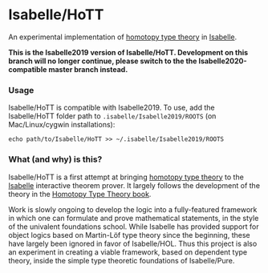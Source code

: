 # Isabelle/HoTT

An experimental implementation of [homotopy type theory](https://en.wikipedia.org/wiki/Homotopy_type_theory) in [Isabelle](https://isabelle.in.tum.de/).

**This is the Isabelle2019 version of Isabelle/HoTT. Development on this branch will no longer continue, please switch to the the Isabelle2020-compatible master branch instead.**

### Usage

Isabelle/HoTT is compatible with Isabelle2019.
To use, add the Isabelle/HoTT folder path to `.isabelle/Isabelle2019/ROOTS` (on Mac/Linux/cygwin installations):

```
echo path/to/Isabelle/HoTT >> ~/.isabelle/Isabelle2019/ROOTS
```

### What (and why) is this?

Isabelle/HoTT is a first attempt at bringing [homotopy type theory](https://en.wikipedia.org/wiki/Homotopy_type_theory) to the [Isabelle](https://isabelle.in.tum.de/) interactive theorem prover.
It largely follows the development of the theory in the [Homotopy Type Theory book](https://homotopytypetheory.org/book/).

Work is slowly ongoing to develop the logic into a fully-featured framework in which one can formulate and prove mathematical statements, in the style of the univalent foundations school.
While Isabelle has provided support for object logics based on Martin-Löf type theory since the beginning, these have largely been ignored in favor of Isabelle/HOL.
Thus this project is also an experiment in creating a viable framework, based on dependent type theory, inside the simple type theoretic foundations of Isabelle/Pure.

